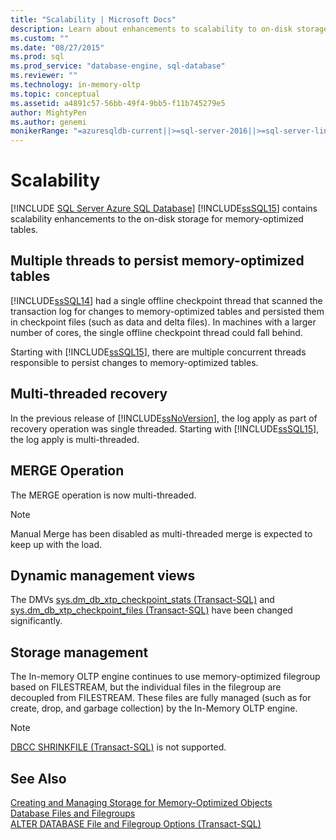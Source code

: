 ```yaml
---
title: "Scalability | Microsoft Docs"
description: Learn about enhancements to scalability to on-disk storage for memory-optimized tables in SQL Server, such as using multiple threads to persist tables.
ms.custom: ""
ms.date: "08/27/2015"
ms.prod: sql
ms.prod_service: "database-engine, sql-database"
ms.reviewer: ""
ms.technology: in-memory-oltp
ms.topic: conceptual
ms.assetid: a4891c57-56bb-49f4-9bb5-f11b745279e5
author: MightyPen
ms.author: genemi
monikerRange: "=azuresqldb-current||>=sql-server-2016||>=sql-server-linux-2017||=azuresqldb-mi-current"
---
```

# Scalability
[!INCLUDE [SQL Server Azure SQL Database](../../includes/applies-to-version/sql-asdb.md)]
[!INCLUDE[ssSQL15](../../includes/sssql15-md.md)] contains scalability enhancements to the on-disk storage for memory-optimized tables. 

## Multiple threads to persist memory-optimized tables  
  
[!INCLUDE[ssSQL14](../../includes/sssql14-md.md)] had a single offline checkpoint thread that scanned the transaction log for changes to memory-optimized tables and persisted them in checkpoint files (such as data and delta files). In machines with a larger number of cores, the single offline checkpoint thread could fall behind.  
  
Starting with [!INCLUDE[ssSQL15](../../includes/sssql15-md.md)], there are multiple concurrent threads responsible to persist changes to memory-optimized tables.  
  
## Multi-threaded recovery
In the previous release of [!INCLUDE[ssNoVersion](../../includes/ssnoversion-md.md)], the log apply as part of recovery operation was single threaded. Starting with [!INCLUDE[ssSQL15](../../includes/sssql15-md.md)], the log apply is multi-threaded.  
  
## MERGE Operation  
The MERGE operation is now multi-threaded.  
   
> [!NOTE]
> Manual Merge has been disabled as multi-threaded merge is expected to keep up with the load. 

## Dynamic management views  
The DMVs [sys.dm_db_xtp_checkpoint_stats &#40;Transact-SQL&#41;](../../relational-databases/system-dynamic-management-views/sys-dm-db-xtp-checkpoint-stats-transact-sql.md) and [sys.dm_db_xtp_checkpoint_files &#40;Transact-SQL&#41;](../../relational-databases/system-dynamic-management-views/sys-dm-db-xtp-checkpoint-files-transact-sql.md) have been changed significantly.  

## Storage management
The In-memory OLTP engine continues to use memory-optimized filegroup based on FILESTREAM, but the individual files in the filegroup are decoupled from FILESTREAM. These files are fully managed (such as for create, drop, and garbage collection) by the In-Memory OLTP engine. 

> [!NOTE]
> [DBCC SHRINKFILE &#40;Transact-SQL&#41;](../../t-sql/database-console-commands/dbcc-shrinkfile-transact-sql.md) is not supported.  
  
## See Also   
[Creating and Managing Storage for Memory-Optimized Objects](../../relational-databases/in-memory-oltp/creating-and-managing-storage-for-memory-optimized-objects.md)     
[Database Files and Filegroups](../../relational-databases/databases/database-files-and-filegroups.md)    
[ALTER DATABASE File and Filegroup Options (Transact-SQL)](../../t-sql/statements/alter-database-transact-sql-file-and-filegroup-options.md)    
